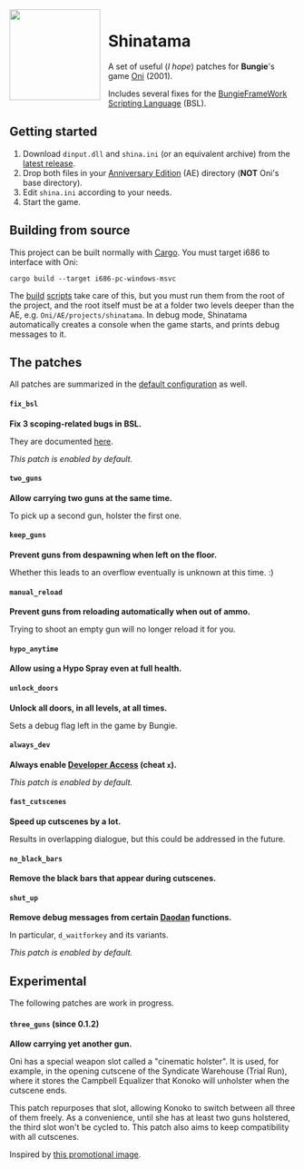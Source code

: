 <img src="https://wiki.oni2.net/w/images/0/05/TXMPSHINlistening.png" align="left" width="160" style="margin-right: 1em"/>

# Shinatama

A set of useful (*I hope*) patches for **Bungie**'s game [Oni] (2001).

Includes several fixes for the [BungieFrameWork Scripting Language] (BSL).

[Oni]: https://wiki.oni2.net/Main_Page

[BungieFrameWork Scripting Language]: https://wiki.oni2.net/BSL:BFW_Scripting_Language


## Getting started

1. Download `dinput.dll` and `shina.ini` (or an equivalent archive) from the [latest release].
1. Drop both files in your [Anniversary Edition] (AE) directory (**NOT** Oni's base directory).
1. Edit `shina.ini` according to your needs.
1. Start the game.

[latest release]: https://github.com/lewdum/shinatama/releases/latest

[Anniversary Edition]: https://wiki.oni2.net/Anniversary_Edition

[default configuration]: /assets/shina.toml


## Building from source

This project can be built normally with [Cargo]. You must target i686 to interface with Oni:

```
cargo build --target i686-pc-windows-msvc
```

The [build] [scripts] take care of this, but you must run them from the root of the project, and the root itself must be at a folder two levels deeper than the AE, e.g. `Oni/AE/projects/shinatama`. In debug mode, Shinatama automatically creates a console when the game starts, and prints debug messages to it.

[Cargo]: https://doc.rust-lang.org/stable/cargo/

[build]: /scripts/debug.bat

[scripts]: /scripts/release.bat


## The patches

All patches are summarized in the [default configuration] as well.

[default configuration]: /assets/shina.toml

#### `fix_bsl`

**Fix 3 scoping-related bugs in BSL.**

They are documented [here].

*This patch is enabled by default.*

[here]: https://lewdum.notion.site/Assorted-BSL-Fixes-13263d6ca8e84538829a07ad4d318085

#### `two_guns`

**Allow carrying two guns at the same time.**

To pick up a second gun, holster the first one.

#### `keep_guns`

**Prevent guns from despawning when left on the floor.**

Whether this leads to an overflow eventually is unknown at this time. :)

#### `manual_reload`

**Prevent guns from reloading automatically when out of ammo.**

Trying to shoot an empty gun will no longer reload it for you.

#### `hypo_anytime`

**Allow using a Hypo Spray even at full health.**

#### `unlock_doors`

**Unlock all doors, in all levels, at all times.**

Sets a debug flag left in the game by Bungie.

#### `always_dev`

**Always enable [Developer Access] (cheat `x`).**

*This patch is enabled by default.*

[Developer Access]: https://wiki.oni2.net/Developer_Mode

#### `fast_cutscenes`

**Speed up cutscenes by a lot.**

Results in overlapping dialogue, but this could be addressed in the future.

#### `no_black_bars`

**Remove the black bars that appear during cutscenes.**

#### `shut_up`

**Remove debug messages from certain [Daodan] functions.**

In particular, `d_waitforkey` and its variants.

*This patch is enabled by default.*

[Daodan]: https://wiki.oni2.net/Daodan_DLL


## Experimental

The following patches are work in progress.

#### `three_guns` (since 0.1.2)

**Allow carrying yet another gun.**

Oni has a special weapon slot called a "cinematic holster". It is used,
for example, in the opening cutscene of the Syndicate Warehouse (Trial Run),
where it stores the Campbell Equalizer that Konoko will unholster when the
cutscene ends.

This patch repurposes that slot, allowing Konoko to switch between all three of
them freely. As a convenience, until she has at least two guns holstered, the
third slot won't be cycled to. This patch also aims to keep compatibility with
all cutscenes.

Inspired by [this promotional image].

[this promotional image]: https://wiki.oni2.net/Fully_Armed_Konoko
